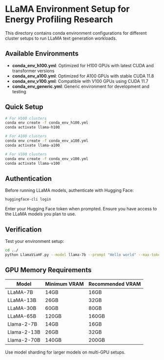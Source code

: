 # LLaMA Environment Setup for Energy Profiling Research

This directory contains conda environment configurations for different cluster setups to run LLaMA text generation workloads.

## Available Environments

- **conda_env_h100.yml**: Optimized for H100 GPUs with latest CUDA and transformer versions
- **conda_env_a100.yml**: Optimized for A100 GPUs with stable CUDA 11.8
- **conda_env_v100.yml**: Compatible with V100 GPUs using CUDA 11.7
- **conda_env_generic.yml**: Generic environment for development and testing

## Quick Setup

```bash
# For H100 clusters
conda env create -f conda_env_h100.yml
conda activate llama-h100

# For A100 clusters  
conda env create -f conda_env_a100.yml
conda activate llama-a100

# For V100 clusters
conda env create -f conda_env_v100.yml
conda activate llama-v100
```

## Authentication

Before running LLaMA models, authenticate with Hugging Face:

```bash
huggingface-cli login
```

Enter your Hugging Face token when prompted. Ensure you have access to the LLaMA models you plan to use.

## Verification

Test your environment setup:

```bash
cd ../
python LlamaViaHF.py --model llama-7b --prompt "Hello world" --max-tokens 10 --metrics
```

## GPU Memory Requirements

| Model | Minimum VRAM | Recommended VRAM |
|-------|-------------|------------------|
| LLaMA-7B | 14GB | 16GB |
| LLaMA-13B | 26GB | 32GB |
| LLaMA-30B | 60GB | 80GB |
| LLaMA-65B | 120GB | 160GB |
| Llama-2-7B | 14GB | 16GB |
| Llama-2-13B | 26GB | 32GB |
| Llama-2-70B | 140GB | 200GB |

Use model sharding for larger models on multi-GPU setups.
